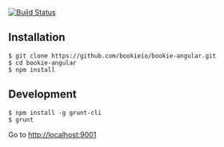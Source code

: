 [![Build Status](https://travis-ci.org/bookieio/bookie-angular.png?branch=master)](https://travis-ci.org/bookieio/bookie-angular)

## Installation

```
$ git clone https://github.com/bookieio/bookie-angular.git
$ cd bookie-angular
$ npm install
```

## Development

```
$ npm install -g grunt-cli
$ grunt
```

Go to [http://localhost:9001](http://localhost:9001)
